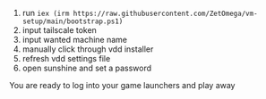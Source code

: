 1. run ```iex (irm https://raw.githubusercontent.com/ZetOmega/vm-setup/main/bootstrap.ps1)```
2. input tailscale token
3. input wanted machine name
4. manually click through vdd installer
5. refresh vdd settings file
6. open sunshine and set a password

You are ready to log into your game launchers and play away
